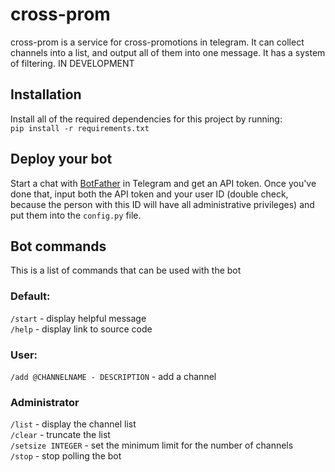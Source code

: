 # cross-prom
cross-prom is a service for cross-promotions in telegram. It can collect channels into a list, and output all of them into one message. It has a system of filtering.
IN DEVELOPMENT


## Installation
Install all of the required dependencies for this project by running:  
`pip install -r requirements.txt`


## Deploy your bot
Start a chat with [BotFather](https://t.me/BotFather) in Telegram and get an API token. Once you've done that, input both the API token and your user ID (double check, because the person with this ID will have all administrative privileges) and put them into the `config.py` file.


## Bot commands
This is a list of commands that can be used with the bot
### Default:
`/start` - display helpful message  
`/help` - display link to source code

### User:
`/add @CHANNELNAME - DESCRIPTION` - add a channel

### Administrator
`/list` - display the channel list  
`/clear` - truncate the list  
`/setsize INTEGER` - set the minimum limit for the number of channels  
`/stop` - stop polling the bot  
